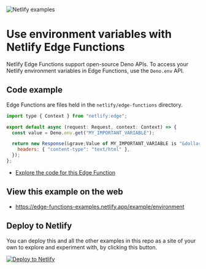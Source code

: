 ![Netlify examples](https://user-images.githubusercontent.com/5865/159468750-df1c2783-39b2-40da-9c0f-971f72a7ea3f.png)

# Use environment variables with Netlify Edge Functions

Netlify Edge Functions support open-source Deno APIs. To access your Netlify environment variables in Edge Functions,
use the `Deno.env` API.

## Code example

Edge Functions are files held in the `netlify/edge-functions` directory.

```js
import type { Context } from "netlify:edge";

export default async (request: Request, context: Context) => {
  const value = Deno.env.get("MY_IMPORTANT_VARIABLE");

  return new Response(&grave;Value of MY_IMPORTANT_VARIABLE is "&dollar;{value}".&grave;, {
    headers: { "content-type": "text/html" },
  });
};
```

- [Explore the code for this Edge Function](../../netlify/edge-functions/environment.ts)

## View this example on the web

- https://edge-functions-examples.netlify.app/example/environment

## Deploy to Netlify

You can deploy this and all the other examples in this repo as a site of your own to explore and experiment with, by
clicking this button.

[![Deploy to Netlify](https://www.netlify.com/img/deploy/button.svg)](https://app.netlify.com/start/deploy?repository=https://github.com/netlify/edge-functions-examples&utm_campaign=devex&utm_source=edge-functions-examples&utm_medium=web&utm_content=Deploy%20Edge%20Functions%20Examples%20to%20Netlify)
